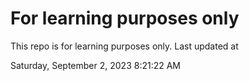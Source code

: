 # For learning purposes only
This repo is for learning purposes only.
Last updated at

Saturday, September 2, 2023 8:21:22 AM

